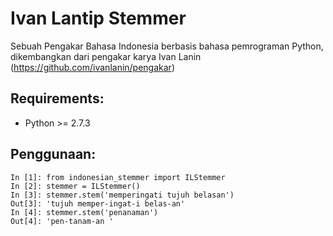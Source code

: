 Ivan Lantip Stemmer
==================
Sebuah Pengakar Bahasa Indonesia berbasis bahasa pemrograman Python, dikembangkan dari pengakar karya Ivan Lanin (https://github.com/ivanlanin/pengakar)

Requirements:
-------------
* Python >= 2.7.3

Penggunaan:
-----------

	In [1]: from indonesian_stemmer import ILStemmer
	In [2]: stemmer = ILStemmer()
	In [3]: stemmer.stem('memperingati tujuh belasan')
	Out[3]: 'tujuh memper-ingat-i belas-an'
	In [4]: stemmer.stem('penanaman')
	Out[4]: 'pen-tanam-an '
